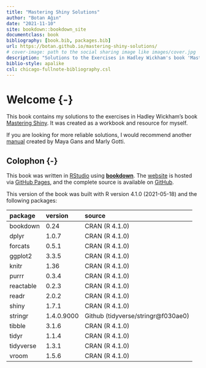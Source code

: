 ```yaml
--- 
title: "Mastering Shiny Solutions"
author: "Botan Ağın"
date: "2021-11-10"
site: bookdown::bookdown_site
documentclass: book
bibliography: [book.bib, packages.bib]
url: https://botan.github.io/mastering-shiny-solutions/
# cover-image: path to the social sharing image like images/cover.jpg
description: "Solutions to the Exercises in Hadley Wickham's book 'Mastering Shiny'"
biblio-style: apalike
csl: chicago-fullnote-bibliography.csl
---
```


# Welcome {-}

This book contains my solutions to the exercises in Hadley Wickham’s book [Mastering Shiny](https://mastering-shiny.org/index.html). It was created as a workbook and resource for myself. 

If you are looking for more reliable solutions, I would recommend another [manual](https://mastering-shiny-solutions.org/) created by Maya Gans and Marly Gotti.

## Colophon {-}

This book was written in [RStudio](http://www.rstudio.com/ide/) using [**bookdown**](http://bookdown.org/). The [website](https://botan.github.io/mastering-shiny-solutions/) is hosted via [GitHub Pages](https://pages.github.com/), and the complete source is available on [GitHub](https://github.com/botan/mastering-shiny-solutions).

This version of the book was built with R version 4.1.0 (2021-05-18) and the following packages:


|package   |version    |source                              |
|:---------|:----------|:-----------------------------------|
|bookdown  |0.24       |CRAN (R 4.1.0)                      |
|dplyr     |1.0.7      |CRAN (R 4.1.0)                      |
|forcats   |0.5.1      |CRAN (R 4.1.0)                      |
|ggplot2   |3.3.5      |CRAN (R 4.1.0)                      |
|knitr     |1.36       |CRAN (R 4.1.0)                      |
|purrr     |0.3.4      |CRAN (R 4.1.0)                      |
|reactable |0.2.3      |CRAN (R 4.1.0)                      |
|readr     |2.0.2      |CRAN (R 4.1.0)                      |
|shiny     |1.7.1      |CRAN (R 4.1.0)                      |
|stringr   |1.4.0.9000 |Github (tidyverse/stringr\@f030ae0) |
|tibble    |3.1.6      |CRAN (R 4.1.0)                      |
|tidyr     |1.1.4      |CRAN (R 4.1.0)                      |
|tidyverse |1.3.1      |CRAN (R 4.1.0)                      |
|vroom     |1.5.6      |CRAN (R 4.1.0)                      |

